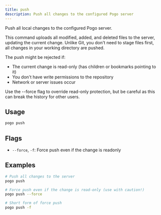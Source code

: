 ```yaml
---
title: push
description: Push all changes to the configured Pogo server
---
```


Push all local changes to the configured Pogo server.

This command uploads all modified, added, and deleted files to the server,
updating the current change. Unlike Git, you don't need to stage files first,
all changes in your working directory are pushed.

The push might be rejected if:
- The current change is read-only (has children or bookmarks pointing to it)
- You don't have write permissions to the repository
- Network or server issues occur

Use the --force flag to override read-only protection, but be careful as this
can break the history for other users.

## Usage

```bash
pogo push
```

## Flags

- `--force`, `-f`: Force push even if the change is readonly

## Examples

```bash
# Push all changes to the server
pogo push

# Force push even if the change is read-only (use with caution!)
pogo push --force

# Short form of force push
pogo push -f
```

